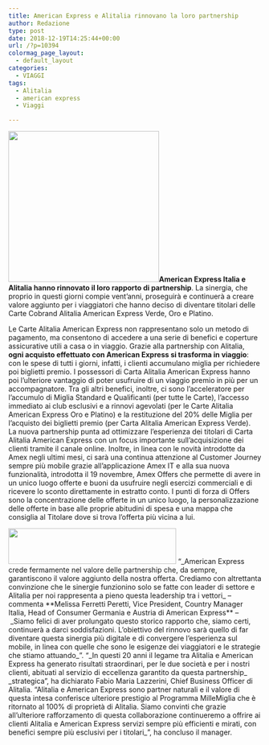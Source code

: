 ```yaml
---
title: American Express e Alitalia rinnovano la loro partnership
author: Redazione
type: post
date: 2018-12-19T14:25:44+00:00
url: /?p=10394
colormag_page_layout:
  - default_layout
categories:
  - VIAGGI
tags:
  - Alitalia
  - american express
  - Viaggi

---
```

<img decoding="async" loading="lazy" class="alignleft wp-image-10399 size-medium" src="https://progressonline.it/wp-content/uploads/2018/12/1200px-American_Express_logo_2018.svg_-300x300.png" alt="" width="300" height="300" />**American Express Italia e Alitalia hanno rinnovato il loro rapporto di partnership**. La sinergia, che proprio in questi giorni compie vent’anni, proseguirà e continuerà a creare valore aggiunto per i viaggiatori che hanno deciso di diventare titolari delle Carte Cobrand Alitalia American Express Verde, Oro e Platino.

Le Carte Alitalia American Express non rappresentano solo un metodo di pagamento, ma consentono di accedere a una serie di benefici e coperture assicurative utili a casa o in viaggio. Grazie alla partnership con Alitalia, **ogni acquisto effettuato con American Express si trasforma in viaggio**: con le spese di tutti i giorni, infatti, i clienti accumulano miglia per richiedere poi biglietti premio. I possessori di Carta Alitalia American Express hanno poi l’ulteriore vantaggio di poter usufruire di un viaggio premio in più per un accompagnatore. Tra gli altri benefici, inoltre, ci sono l’acceleratore per l’accumulo di Miglia Standard e Qualificanti (per tutte le Carte), l’accesso immediato ai club esclusivi e a rinnovi agevolati (per le Carte Alitalia American Express Oro e Platino) e la restituzione del 20% delle Miglia per l’acquisto dei biglietti premio (per Carta Alitalia American Express Verde).  
La nuova partnership punta ad ottimizzare l’esperienza dei titolari di Carta Alitalia American Express con un focus importante sull’acquisizione dei clienti tramite il canale online. Inoltre, in linea con le novità introdotte da Amex negli ultimi mesi, ci sarà una continua attenzione al Customer Journey sempre più mobile grazie all’applicazione Amex IT e alla sua nuova funzionalità, introdotta il 19 novembre, Amex Offers che permette di avere in un unico luogo offerte e buoni da usufruire negli esercizi commerciali e di ricevere lo sconto direttamente in estratto conto. I punti di forza di Offers sono la concentrazione delle offerte in un unico luogo, la personalizzazione delle offerte in base alle proprie abitudini di spesa e una mappa che consiglia al Titolare dove si trova l’offerta più vicina a lui.

<img decoding="async" loading="lazy" class=" wp-image-10396 aligncenter" src="https://progressonline.it/wp-content/uploads/2018/12/image002.png" alt="" width="334" height="71" />  
“_American Express crede fermamente nel valore delle partnership che, da sempre, garantiscono il valore aggiunto della nostra offerta. Crediamo con altrettanta convinzione che le sinergie funzionino solo se fatte con leader di settore e Alitalia per noi rappresenta a pieno questa leadership tra i vettori_ – commenta **Melissa Ferretti Peretti, Vice President, Country Manager Italia, Head of Consumer Germania e Austria di American Express** – _Siamo felici di aver prolungato questo storico rapporto che, siamo certi, continuerà a darci soddisfazioni. L’obiettivo del rinnovo sarà quello di far diventare questa sinergia più digitale e di convergere l’esperienza sul mobile, in linea con quelle che sono le esigenze dei viaggiatori e le strategie che stiamo attuando_”.  
“_In questi 20 anni il legame tra Alitalia e American Express ha generato risultati straordinari, per le due società e per i nostri clienti, abituati al servizio di eccellenza garantito da questa partnership_  
_strategica”, ha dichiarato Fabio Maria Lazzerini, Chief Business Officer di Alitalia. “Alitalia e American Express sono partner naturali e il valore di questa intesa conferisce ulteriore prestigio al Programma MilleMiglia che è ritornato al 100% di proprietà di Alitalia. Siamo convinti che grazie all’ulteriore rafforzamento di questa collaborazione continueremo a offrire ai clienti Alitalia e American Express servizi sempre più efficienti e mirati, con benefici sempre più esclusivi per i titolari_”, ha concluso il manager.